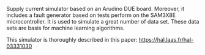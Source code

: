 Supply current simulator based on an Arudino DUE board.
Moreover, it includes a fault generator based on tests perform on the SAM3X8E microcontroller.
It is used to simulate a great number of data set. These data sets are basis for machine learning algorithms.

This simulator is thoroughly described in this paper:
	https://hal.laas.fr/hal-03331030